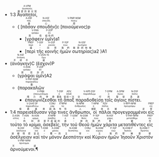 - <rt>1:3</rt> <RUBY><ruby><ruby>Ἀγαπητοί‚<rt>親愛的弟兄阿</rt></ruby><rt>ἀγαπητός</rt></ruby><rt>A-VPM</rt></RUBY> 
	- { <rt>[</rt><RUBY><ruby><ruby>πᾶσαν<rt>盡</rt></ruby><rt>πᾶς</rt></ruby><rt>A-ASF</rt></RUBY> <RUBY><ruby><ruby>σπουδὴν<rt>心</rt></ruby><rt>σπουδή</rt></ruby><rt>N-ASF</rt></RUBY><rt>]c</rt> <rt>[</rt><RUBY><ruby><ruby>ποιούμενος<rt>想</rt></ruby><rt>ποιέω</rt></ruby><rt>V-PMP-NSM</rt></RUBY><rt>)p</rt> 
		- <rt>[</rt><RUBY><ruby><ruby>γράφειν<rt>寫信</rt></ruby><rt>γράφω</rt></ruby><rt>V-PAN</rt></RUBY> <RUBY><ruby><ruby>ὑμῖν<rt>給你們</rt></ruby><rt>σύ</rt></ruby><rt>P-2DP</rt></RUBY><rt>)a1</rt> 
		- <rt>[</rt><RUBY><ruby><ruby>περὶ<rt>論</rt></ruby><rt>περί</rt></ruby><rt>PREP</rt></RUBY> <RUBY><ruby><ruby>τῆς<rt>-</rt></ruby><rt>ὁ</rt></ruby><rt>T-GSF</rt></RUBY> <RUBY><ruby><ruby>κοινῆς<rt>同得</rt></ruby><rt>κοινός</rt></ruby><rt>A-GSF</rt></RUBY> <RUBY><ruby><ruby>ἡμῶν<rt>我們</rt></ruby><rt>ἐγώ</rt></ruby><rt>P-1GP</rt></RUBY> <RUBY><ruby><ruby>σωτηρίας<rt>救恩的時候</rt></ruby><rt>σωτηρία</rt></ruby><rt>N-GSF</rt></RUBY><rt>)a2</rt> }A1
- (<RUBY><ruby><ruby>ἀνάγκην<rt>不得不</rt></ruby><rt>ἀνάγκη</rt></ruby><rt>N-ASF</rt></RUBY>)C (<RUBY><ruby><ruby>ἔσχον<rt>就</rt></ruby><rt>ἔχω</rt></ruby><rt>V-2AAI-1S</rt></RUBY>)P 
	- (<RUBY><ruby><ruby>γράψαι<rt>寫信</rt></ruby><rt>γράφω</rt></ruby><rt>V-AAN</rt></RUBY> <RUBY><ruby><ruby>ὑμῖν<rt>你們</rt></ruby><rt>σύ</rt></ruby><rt>P-2DP</rt></RUBY>)A2 
	- {<RUBY><ruby><ruby>παρακαλῶν<rt>勸</rt></ruby><rt>παρακαλέω</rt></ruby><rt>V-PAP-NSM</rt></RUBY>
		-  <RUBY><ruby><ruby>ἐπαγωνίζεσθαι<rt>竭力的爭辯</rt></ruby><rt>ἐπαγωνίζομαι</rt></ruby><rt>V-PNN</rt></RUBY> <RUBY><ruby><ruby>τῇ<rt>要為</rt></ruby><rt>ὁ</rt></ruby><rt>T-DSF</rt></RUBY> <RUBY><ruby><ruby>ἅπαξ<rt>從前一次</rt></ruby><rt>ἅπαξ</rt></ruby><rt>ADV</rt></RUBY> <RUBY><ruby><ruby>παραδοθείσῃ<rt>交付</rt></ruby><rt>παραδίδωμι</rt></ruby><rt>V-APP-DSF</rt></RUBY> <RUBY><ruby><ruby>τοῖς<rt>的</rt></ruby><rt>ὁ</rt></ruby><rt>T-DPM</rt></RUBY> <RUBY><ruby><ruby>ἁγίοις<rt>聖徒</rt></ruby><rt>ἅγιος</rt></ruby><rt>A-DPM</rt></RUBY> <RUBY><ruby><ruby>πίστει.<rt>真道</rt></ruby><rt>πίστις</rt></ruby><rt>N-DSF</rt></RUBY>
-  <rt>1:4</rt> <RUBY><ruby><ruby>παρεισέδυσαν<rt>偷着進來</rt></ruby><rt>παρεισδύνω</rt></ruby><rt>V-2AAI-3P</rt></RUBY> <RUBY><ruby><ruby>γάρ<rt>因為</rt></ruby><rt>γάρ</rt></ruby><rt>CONJ</rt></RUBY> <RUBY><ruby><ruby>τινες<rt>有些</rt></ruby><rt>τις</rt></ruby><rt>X-NPM</rt></RUBY> <RUBY><ruby><ruby>ἄνθρωποι‚<rt>人</rt></ruby><rt>ἄνθρωπος</rt></ruby><rt>N-NPM</rt></RUBY> <RUBY><ruby><ruby>οἱ<rt>就是</rt></ruby><rt>ὁ</rt></ruby><rt>T-NPM</rt></RUBY> <RUBY><ruby><ruby>πάλαι<rt>自古</rt></ruby><rt>πάλαι</rt></ruby><rt>ADV</rt></RUBY> <RUBY><ruby><ruby>προγεγραμμένοι<rt>被定</rt></ruby><rt>προγράφω</rt></ruby><rt>V-RPP-NPM</rt></RUBY> <RUBY><ruby><ruby>εἰς<rt>受</rt></ruby><rt>εἰς</rt></ruby><rt>PREP</rt></RUBY> <RUBY><ruby><ruby>τοῦτο<rt>-</rt></ruby><rt>οὗτος</rt></ruby><rt>D-ASN</rt></RUBY> <RUBY><ruby><ruby>τὸ<rt>的</rt></ruby><rt>ὁ</rt></ruby><rt>T-ASN</rt></RUBY> <RUBY><ruby><ruby>κρίμα‚<rt>刑罰</rt></ruby><rt>κρίμα</rt></ruby><rt>N-ASN</rt></RUBY> <RUBY><ruby><ruby>ἀσεβεῖς‚<rt>是不虔誠的</rt></ruby><rt>ἀσεβής</rt></ruby><rt>A-NPM</rt></RUBY> <RUBY><ruby><ruby>τὴν<rt>將</rt></ruby><rt>ὁ</rt></ruby><rt>T-ASF</rt></RUBY> <RUBY><ruby><ruby>τοῦ<rt>-</rt></ruby><rt>ὁ</rt></ruby><rt>T-GSM</rt></RUBY> <RUBY><ruby><ruby>Θεοῦ<rt>神的</rt></ruby><rt>θεός</rt></ruby><rt>N-GSM</rt></RUBY> <RUBY><ruby><ruby>ἡμῶν<rt>我們</rt></ruby><rt>ἐγώ</rt></ruby><rt>P-1GP</rt></RUBY> <RUBY><ruby><ruby>χάριτα<rt>恩</rt></ruby><rt>χάρις</rt></ruby><rt>N-ASF</rt></RUBY> <RUBY><ruby><ruby>μετατιθέντες<rt>變</rt></ruby><rt>μετατίθημι</rt></ruby><rt>V-PAP-NPM</rt></RUBY> <RUBY><ruby><ruby>εἰς<rt>作</rt></ruby><rt>εἰς</rt></ruby><rt>PREP</rt></RUBY> <RUBY><ruby><ruby>ἀσέλγειαν<rt>放縱情慾</rt></ruby><rt>ἀσέλγεια</rt></ruby><rt>N-ASF</rt></RUBY> <RUBY><ruby><ruby>καὶ<rt>並且</rt></ruby><rt>καί</rt></ruby><rt>CONJ</rt></RUBY> <RUBY><ruby><ruby>τὸν<rt>-</rt></ruby><rt>ὁ</rt></ruby><rt>T-ASM</rt></RUBY> <RUBY><ruby><ruby>μόνον<rt>獨一的</rt></ruby><rt>μόνος</rt></ruby><rt>A-ASM</rt></RUBY> <RUBY><ruby><ruby>Δεσπότην<rt>主宰</rt></ruby><rt>δεσπότης</rt></ruby><rt>N-ASM</rt></RUBY> <RUBY><ruby><ruby>καὶ<rt>-</rt></ruby><rt>καί</rt></ruby><rt>CONJ</rt></RUBY> <RUBY><ruby><ruby>Κύριον<rt>主</rt></ruby><rt>κύριος</rt></ruby><rt>N-ASM</rt></RUBY> <RUBY><ruby><ruby>ἡμῶν<rt>我們</rt></ruby><rt>ἐγώ</rt></ruby><rt>P-1GP</rt></RUBY> <RUBY><ruby><ruby>Ἰησοῦν<rt>耶穌</rt></ruby><rt>Ἰησοῦς</rt></ruby><rt>N-ASM-P</rt></RUBY> <RUBY><ruby><ruby>Χριστὸν<rt>基督</rt></ruby><rt>Χριστός</rt></ruby><rt>N-ASM-T</rt></RUBY> <RUBY><ruby><ruby>ἀρνούμενοι.¶<rt>不認</rt></ruby><rt>ἀρνέομαι</rt></ruby><rt>V-PNP-NPM</rt></RUBY>

